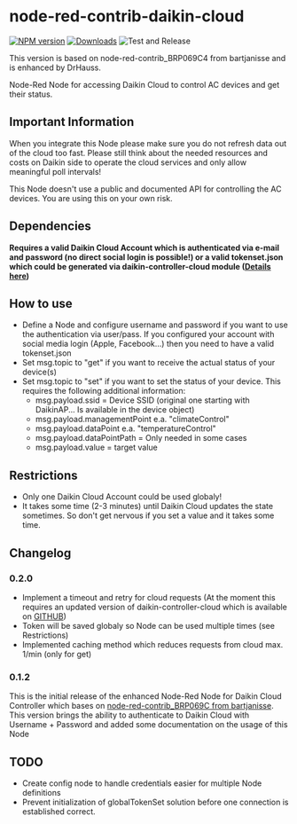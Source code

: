 # node-red-contrib-daikin-cloud

[![NPM version](http://img.shields.io/npm/v/node-red-contrib-daikin-cloud.svg)](https://www.npmjs.com/package/node-red-contrib-daikin-cloud)
[![Downloads](https://img.shields.io/npm/dm/node-red-contrib-daikin-cloud.svg)](https://www.npmjs.com/package/node-red-contrib-daikin-cloud)
![Test and Release](https://github.com/DrHauss/node-red-contrib_BRP069C4/workflows/Test%20and%20Release/badge.svg)

This version is based on node-red-contrib_BRP069C4 from bartjanisse and is enhanced by DrHauss.

Node-Red Node for accessing Daikin Cloud to control AC devices and get their status. 

## Important Information

When you integrate this Node please make sure you do not refresh data out of the cloud too fast. Please still think about the needed resources and costs on Daikin side to operate the cloud services and only allow meaningful poll intervals!

This Node doesn't use a public and documented API for controlling the AC devices. You are using this on your own risk.

## Dependencies
**Requires a valid Daikin Cloud Account which is authenticated via e-mail and password (no direct social login is possible!) or a valid tokenset.json which could be generated via daikin-controller-cloud module ([Details here](https://github.com/Apollon77/daikin-controller-cloud/))**

## How to use
 * Define a Node and configure username and password if you want to use the authentication via user/pass. If you configured your account with social media login (Apple, Facebook...) then you need to have a valid tokenset.json
 * Set msg.topic to "get" if you want to receive the actual status of your device(s)
 * Set msg.topic to "set" if you want to set the status of your device. This requires the following additional information:
    * msg.payload.ssid = Device SSID (original one starting with DaikinAP... Is available in the device object)
    * msg.payload.managementPoint e.a. "climateControl"
    * msg.payload.dataPoint e.a. "temperatureControl"
    * msg.payload.dataPointPath = Only needed in some cases
    * msg.payload.value = target value

## Restrictions
 * Only one Daikin Cloud Account could be used globaly! 
 * It takes some time (2-3 minutes) until Daikin Cloud updates the state sometimes. So don't get nervous if you set a value and it takes some time.

## Changelog

### 0.2.0
 * Implement a timeout and retry for cloud requests (At the moment this requires an updated version of daikin-controller-cloud which is available on [GITHUB](https://github.com/DrHauss/daikin-controller-cloud))
 * Token will be saved globaly so Node can be used multiple times (see Restrictions)
 * Implemented caching method which reduces requests from cloud max. 1/min (only for get)

### 0.1.2
This is the initial release of the enhanced Node-Red Node for Daikin Cloud Controller which bases on [node-red-contrib_BRP069C from bartjanisse](https://github.com/bartjanisse/node-red-contrib_BRP069C4). This version brings the ability to authenticate to Daikin Cloud with Username + Password and added some documentation on the usage of this Node

## TODO
 * Create config node to handle credentials easier for multiple Node definitions
 * Prevent initialization of globalTokenSet solution before one connection is established correct. 
